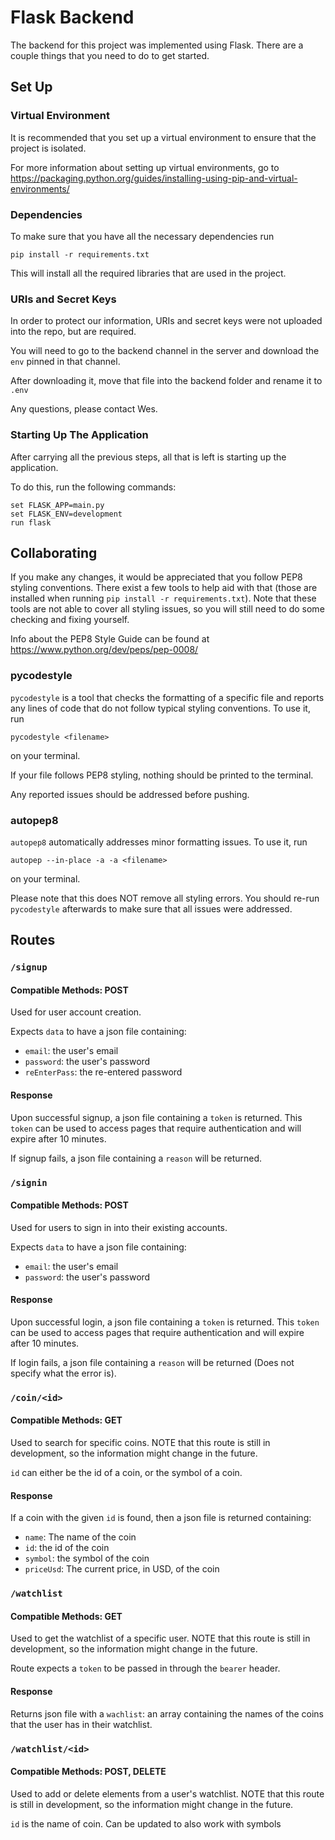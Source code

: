 # Flask Backend
The backend for this project was implemented using Flask.
There are a couple things that you need to do to get started.

## Set Up

### Virtual Environment
It is recommended that you set up a virtual environment to ensure that the project is isolated.

For more information about setting up virtual environments, go to https://packaging.python.org/guides/installing-using-pip-and-virtual-environments/

### Dependencies
To make sure that you have all the necessary dependencies run 
```
pip install -r requirements.txt
```
This will install all the required libraries that are used in the project.

### URIs and Secret Keys
In order to protect our information, URIs and secret keys were not uploaded into the repo, but are required.

You will need to go to the backend channel in the server and download the `env` pinned in that channel.

After downloading it, move that file into the backend folder and rename it to `.env`

Any questions, please contact Wes.

### Starting Up The Application
After carrying all the previous steps, all that is left is starting up the application.

To do this, run the following commands:
```
set FLASK_APP=main.py
set FLASK_ENV=development
run flask
```

## Collaborating
If you make any changes, it would be appreciated that you follow PEP8 styling conventions. There exist a few tools to help aid with that (those are installed when running `pip install -r requirements.txt`). Note that these tools are not able to cover all styling issues, so you will still need to do some checking and fixing yourself.

Info about the PEP8 Style Guide can be found at https://www.python.org/dev/peps/pep-0008/

### pycodestyle
`pycodestyle` is a tool that checks the formatting of a specific file and reports any lines of code that do not follow typical styling conventions. To use it, run
```
pycodestyle <filename>
```
on your terminal.

If your file follows PEP8 styling, nothing should be printed to the terminal. 

Any reported issues should be addressed before pushing.

### autopep8
`autopep8` automatically addresses minor formatting issues. To use it, run
```
autopep --in-place -a -a <filename>
```
on your terminal.

Please note that this does NOT remove all styling errors. You should re-run `pycodestyle` afterwards to make sure that all issues were addressed.

## Routes

### `/signup`
#### Compatible Methods: POST
Used for user account creation.

Expects `data` to have a json file containing:
* `email`: the user's email
* `password`: the user's password
* `reEnterPass`: the re-entered password

#### Response
Upon successful signup, a json file containing a `token` is returned. This `token` can be used to access pages that require authentication and will expire after 10 minutes.

If signup fails, a json file containing a `reason` will be returned.

### `/signin`
#### Compatible Methods: POST
Used for users to sign in into their existing accounts.

Expects `data` to have a json file containing:
* `email`: the user's email
* `password`: the user's password

#### Response
Upon successful login, a json file containing a `token` is returned. This `token` can be used to access pages that require authentication and will expire after 10 minutes.

If login fails, a json file containing a `reason` will be returned (Does not specify what the error is).

### `/coin/<id>`
#### Compatible Methods: GET
Used to search for specific coins. NOTE that this route is still in development, so the information might change in the future.

`id` can either be the id of a coin, or the symbol of a coin.

#### Response
If a coin with the given `id` is found, then a json file is returned containing:
* `name`: The name of the coin
* `id`: the id of the coin
* `symbol`: the symbol of the coin
* `priceUsd`: The current price, in USD, of the coin

### `/watchlist`
#### Compatible Methods: GET
Used to get the watchlist of a specific user. NOTE that this route is still in development, so the information might change in the future.

Route expects a `token` to be passed in through the `bearer` header.

#### Response
Returns json file with a `wachlist`: an array containing the names of the coins that the user has in their watchlist.

### `/watchlist/<id>`
#### Compatible Methods: POST, DELETE
Used to add or delete elements from a user's watchlist. NOTE that this route is still in development, so the information might change in the future.

`id` is the name of coin. Can be updated to also work with symbols
